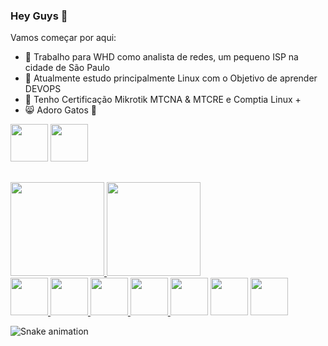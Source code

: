 ### Hey Guys 👋
<div>
Vamos começar por aqui:

  
- 🔭 Trabalho para WHD como analista de redes, um pequeno ISP na cidade de São Paulo
- 🌱 Atualmente estudo principalmente Linux com o Objetivo de aprender DEVOPS
- 💬 Tenho Certificação Mikrotik MTCNA & MTCRE e Comptia Linux +
- 😸 Adoro Gatos 💜
</div>

<a href="https://www.linkedin.com/in/mateusj11/">
<img width="60" src="https://user-images.githubusercontent.com/52683780/147396061-9ce9eba3-364e-41e6-a454-3a53afbd3751.png" /></a>
<a href="mailto:mateusj11@icloud.com?Subject=Contato%20do%20github">
<img width="60" src="https://user-images.githubusercontent.com/52683780/147396074-3126760c-cc2a-4dfc-ade4-77178a74004c.png" /></a>

  ##

<div>

<a href="https://github.com/mateusj11">
<img height="150em" src="https://github-readme-stats.vercel.app/api?username=mateusj11&show_icons=true&theme=chartreuse-dark&include_all_commits=true&count_private=true"/>
<img height="150em" src="https://github-readme-stats.vercel.app/api/top-langs/?username=mateusj11&layout=compact&langs_count=7&theme=chartreuse-dark"/>
</div>

<img width="60" src="https://cdn.jsdelivr.net/gh/devicons/devicon/icons/linux/linux-original.svg" />
<img width="60" src="https://cdn.jsdelivr.net/gh/devicons/devicon/icons/debian/debian-original.svg" />
<img width="60" src="https://cdn.jsdelivr.net/gh/devicons/devicon/icons/vim/vim-original.svg" />
<img width="60" src="https://cdn.jsdelivr.net/gh/devicons/devicon/icons/ssh/ssh-original-wordmark.svg" />
<a href="https://www.credly.com/badges/e2129651-9f32-4d86-8a88-3428afbd8245/public_url"><img height="60" src="https://www.softsell.com.br/wp-content/uploads/2020/12/CompTIA-LinuxLogo.png?w=640" /></a>
<a href="https://mikrotik.com/training/certificates/b152504c2e322b5822a4"><img height="60" src="https://gatre.com.br/wp-content/uploads/2019/12/WhatsApp-Image-2019-12-09-at-08.03.jpg" /></a>
<a href="https://mikrotik.com/training/certificates/b152706c6eec285fb74f"><img height="60" src="https://fabricadeconhecimentos.com.br/wp-content/uploads/2020/08/1460942_6f1b_3.jpg" /></a>

  ![Snake animation](https://github.com/mateusj11/mateusj11/blob/output/github-contribution-grid-snake.svg)

